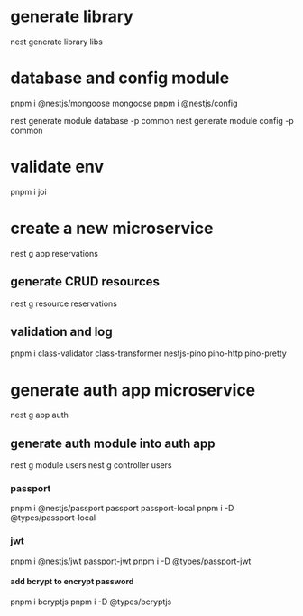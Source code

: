 # generate library
nest generate library libs

# database and config module
pnpm i @nestjs/mongoose mongoose
pnpm i @nestjs/config

nest generate module database -p common 
nest generate module config -p common 

# validate env
pnpm i joi

# create a new microservice
nest g app reservations
## generate CRUD resources
nest g resource reservations
## validation and log
pnpm i class-validator class-transformer nestjs-pino pino-http pino-pretty

# generate auth app microservice
nest g app auth

## generate auth module into auth app
nest g module users
nest g controller users
### passport 
pnpm i @nestjs/passport passport passport-local
pnpm i -D @types/passport-local
### jwt
pnpm i @nestjs/jwt passport-jwt
pnpm i -D @types/passport-jwt

#### add bcrypt to encrypt password
pnpm i bcryptjs
pnpm i -D @types/bcryptjs

